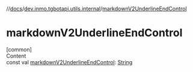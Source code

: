 //[docs](../../index.md)/[dev.inmo.tgbotapi.utils.internal](index.md)/[markdownV2UnderlineEndControl](markdown-v2-underline-end-control.md)



# markdownV2UnderlineEndControl  
[common]  
Content  
const val [markdownV2UnderlineEndControl](markdown-v2-underline-end-control.md): [String](https://kotlinlang.org/api/latest/jvm/stdlib/kotlin/-string/index.html)  



